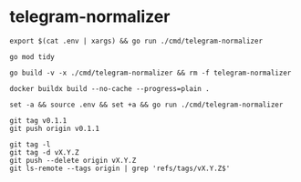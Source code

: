 # telegram-normalizer

```
export $(cat .env | xargs) && go run ./cmd/telegram-normalizer
```

```
go mod tidy
```

```
go build -v -x ./cmd/telegram-normalizer && rm -f telegram-normalizer
```

```
docker buildx build --no-cache --progress=plain .
```

```
set -a && source .env && set +a && go run ./cmd/telegram-normalizer
```

```
git tag v0.1.1
git push origin v0.1.1
```

```
git tag -l
git tag -d vX.Y.Z
git push --delete origin vX.Y.Z
git ls-remote --tags origin | grep 'refs/tags/vX.Y.Z$'
```
